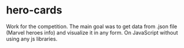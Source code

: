 # hero-cards
Work for the competition.
The main goal was to get data from .json file (Marvel heroes info) and visualize it in any form. On JavaScript without using any js libraries.
